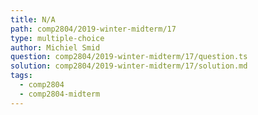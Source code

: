 ```yaml
---
title: N/A
path: comp2804/2019-winter-midterm/17
type: multiple-choice
author: Michiel Smid
question: comp2804/2019-winter-midterm/17/question.ts
solution: comp2804/2019-winter-midterm/17/solution.md
tags:
  - comp2804
  - comp2804-midterm
---
```

